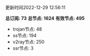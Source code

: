 更新时间2022-12-29 12:56:11

**总订阅: 73**
**总节点: 1624**
**有效节点: 495**
- trojan节点: 48
- ss节点: 194
- v2ray节点: 250
- ssr节点: 3
